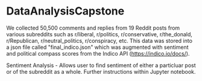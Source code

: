 # DataAnalysisCapstone


We collected 50,500 comments and replies from 19 Reddit posts from various subreddits such as r/liberal, r/politics, r/conservative, r/the_donald, r/Republican, r/neutral_politics, r/conspiracy, etc. This data was stored into a json file called "final_indico.json" which was augmented with sentiment and political compass scores from the Indico API (https://indico.io/docs/).

Sentiment Analysis - Allows user to find sentiment of either a particluar post or of the subreddit as a whole. Further instructions within Jupyter notebook.
